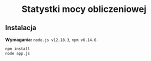 <p align="center">
<h1 align="center">Statystki mocy obliczeniowej</h1>

</p>


## Instalacja
**Wymagania:** `node.js v12.18.3`, `npm v6.14.6`

```sh
npm install
node app.js 
```
